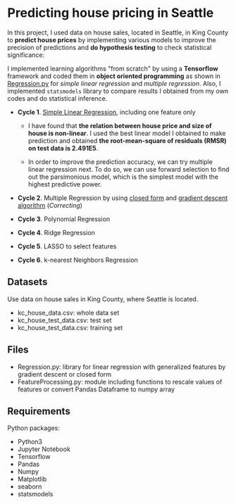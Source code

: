 # Predicting house pricing in Seattle

In this project, I used data on house sales, located in Seattle, in King County to **predict house prices** by implementing various models to improve the precision of predictions and **do hypothesis testing** to check statistical significance:

I implemented learning algorithms "from scratch" by using a **Tensorflow** framework and coded them in **object oriented programming** as shown in [Regression.py](https://github.com/hsuanhao/Projects/blob/master/Predicting%20house%20pricing%20in%20Seattle/Regression.py) for *simple linear regression* and *multiple regression*. Also, I implemented `statsmodels` library to compare results I obtained from my own codes and do statistical inference.

- **Cycle 1**. [Simple Linear Regression](https://github.com/hsuanhao/Projects/blob/master/Predicting%20house%20pricing%20in%20Seattle/Simple_Linear_Regression.ipynb), including one feature only
   - I have found that **the relation between house price and size of house is non-linear**. I used the best linear model I obtained to make prediction and obtained **the root-mean-square of residuals (RMSR) on test data is 2.491E5**.

   - In order to improve the prediction accuracy, we can try multiple linear regression next. To do so, we can use forward selection to find out the parsimonious model, which is the simplest model with the highest predictive power.
   
- **Cycle 2**. Multiple Regression by using [closed form](https://github.com/hsuanhao/Projects/blob/master/Predicting%20house%20pricing%20in%20Seattle/Multiple_Regression_Closed_Form.ipynb) and [gradient descent algorithm](https://github.com/hsuanhao/Projects/blob/master/Predicting%20house%20pricing%20in%20Seattle/Simple_or_Multiple_Regression_GradientDescent.ipynb) (*Correcting*)
- **Cycle 3**. Polynomial Regression
- **Cycle 4**. Ridge Regression
- **Cycle 5**. LASSO to select features
- **Cycle 6**. k-nearest Neighbors Regression

## Datasets
Use data on house sales in King County, where Seattle is located.
- kc_house_data.csv: whole data set
- kc_house_test_data.csv: test set
- kc_house_test_data.csv: training set

## Files
- Regression.py: library for linear regression with generalized features by gradient descent or closed form
- FeatureProcessing.py: module including functions to rescale values of features or convert Pandas Dataframe to numpy array

## Requirements

Python packages:
- Python3
- Jupyter Notebook
- Tensorflow
- Pandas
- Numpy
- Matplotlib
- seaborn
- statsmodels
